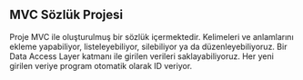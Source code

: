 ## MVC Sözlük Projesi

Proje MVC ile oluşturulmuş bir sözlük içermektedir. Kelimeleri ve anlamlarını ekleme yapabiliyor, listeleyebiliyor, silebiliyor ya da düzenleyebiliyoruz.
Bir Data Access Layer katmanı ile girilen verileri saklayabiliyoruz.
Her yeni girilen veriye program otomatik olarak ID veriyor.
